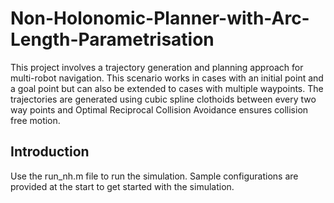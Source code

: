 # Non-Holonomic-Planner-with-Arc-Length-Parametrisation

This project involves a trajectory generation and planning approach for multi-robot navigation. This scenario works in cases with an initial point and a goal point but can also be extended to cases with multiple waypoints.
The trajectories are generated using cubic spline clothoids between every two way points and Optimal Reciprocal Collision Avoidance ensures collision free motion.

## Introduction

Use the run_nh.m file to run the simulation. Sample configurations are provided at the start to get started with the simulation.
